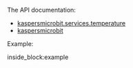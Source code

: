 The API documentation: 

- [kaspersmicrobit.services.temperature](../reference/services/temperature/)
- [kaspersmicrobit](../reference/kaspersmicrobit)

Example:

<!--codeinclude-->
[](../examples/microbit-temperature.py) inside_block:example
<!--/codeinclude-->
